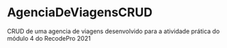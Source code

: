# AgenciaDeViagensCRUD

CRUD de uma agencia de viagens desenvolvido para a atividade prática do módulo 4 do RecodePro 2021
